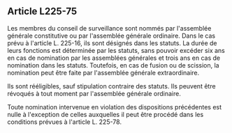 Article L225-75
----
Les membres du conseil de surveillance sont nommés par l'assemblée générale
constitutive ou par l'assemblée générale ordinaire. Dans le cas prévu à
l'article L. 225-16, ils sont désignés dans les statuts. La durée de leurs
fonctions est déterminée par les statuts, sans pouvoir excéder six ans en cas de
nomination par les assemblées générales et trois ans en cas de nomination dans
les statuts. Toutefois, en cas de fusion ou de scission, la nomination peut être
faite par l'assemblée générale extraordinaire.

Ils sont rééligibles, sauf stipulation contraire des statuts. Ils peuvent être
révoqués à tout moment par l'assemblée générale ordinaire.

Toute nomination intervenue en violation des dispositions précédentes est nulle
à l'exception de celles auxquelles il peut être procédé dans les conditions
prévues à l'article L. 225-78.
